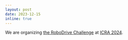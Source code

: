 ```yaml
---
layout: post
date: 2023-12-15
inline: true
---
```


We are organizing [the RoboDrive Challenge](https://robodrive-24.github.io/) at [ICRA 2024](https://2024.ieee-icra.org/).
